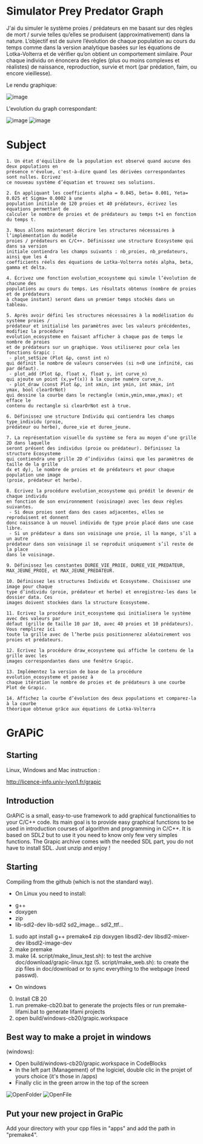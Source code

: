 # Simulator Prey Predator Graph

J'ai du simuler le système proies / prédateurs en me basant sur des règles
de mort / survie telles qu’elles se produisent (approximativement) dans la nature. L’objectif est
de suivre l’évolution de chaque population au cours du temps comme dans la version analytique
basées sur les équations de Lotka-Volterra et de vérifier qu’on obtient un comportement
similaire. Pour chaque individu on énoncera des règles (plus ou moins complexes et réalistes)
de naissance, reproduction, survie et mort (par prédation, faim, ou encore vieillesse).

Le rendu graphique:

![image](image/Wolf1.jpg)

L'evolution du graph correspondant:

![image](image/Wolf2.jpg)
![image](image/Wolf3.jpg)

# Subject

```
1. Un état d'équilibre de la population est observé quand aucune des deux populations en
présence n'évolue, c'est-à-dire quand les dérivées correspondantes sont nulles. Ecrivez
ce nouveau système d’équation et trouvez ses solutions.

2. En appliquant les coefficients alpha = 0.045, beta= 0.001, Yeta= 0.025 et Sigma= 0.0002 à une
population initiale de 120 proies et 40 prédateurs, écrivez les équations permettant de
calculer le nombre de proies et de prédateurs au temps t+1 en fonction du temps t.

3. Nous allons maintenant décrire les structures nécessaires à l’implémentation du modèle
proies / prédateurs en C/C++. Définissez une structure Ecosysteme qui dans sa version
initiale contiendra les champs suivants : nb_proies, nb_predateurs, ainsi que les 4
coefficients réels des équations de Lotka-Volterra notés alpha, beta, gamma et delta.

4. Écrivez une fonction evolution_ecosysteme qui simule l’évolution de chacune des
populations au cours du temps. Les résultats obtenus (nombre de proies et de prédateurs
à chaque instant) seront dans un premier temps stockés dans un tableau.

5. Après avoir défini les structures nécessaires à la modélisation du système proies /
prédateur et initialisé les paramètres avec les valeurs précédentes, modifiez la procédure
evolution_ecosysteme en faisant afficher à chaque pas de temps le nombre de proies
et de prédateurs sur un graphique. Vous utiliserez pour cela les fonctions Grapic :
 - plot_setSize (Plot &p, const int n)
qui définit le nombre de valeurs conservées (si n<0 une infinité, cas par défaut).
 - plot_add (Plot &p, float x, float y, int curve_n)
qui ajoute un point (x,y=f(x)) à la courbe numéro curve_n.
 - plot_draw (const Plot &p, int xmin, int ymin, int xmax, int
ymax, bool clearOrNot)
qui dessine la courbe dans le rectangle (xmin,ymin,xmax,ymax); et efface le
contenu du rectangle si clearOrNot est à true.

6. Définissez une structure Individu qui contiendra les champs type_individu (proie,
prédateur ou herbe), duree_vie et duree_jeune.

7. La représentation visuelle du système se fera au moyen d’une grille 2D dans laquelle
seront présent des individus (proie ou prédateur). Définissez la structure Ecosysteme
qui contiendra une grille 2D d’individus (ainsi que les paramètres de taille de la grille
dx et dy), le nombre de proies et de prédateurs et pour chaque population une image
(proie, prédateur et herbe).

8. Ecrivez la procédure evolution_ecosysteme qui prédit le devenir de chaque individu
en fonction de son environnement (voisinage) avec les deux règles suivantes.
 - Si deux proies sont dans des cases adjacentes, elles se reproduisent et donnent
donc naissance à un nouvel individu de type proie placé dans une case libre.
 - Si un prédateur a dans son voisinage une proie, il la mange, s’il a un autre
prédateur dans son voisinage il se reproduit uniquement s’il reste de la place
dans le voisinage.

9. Définissez les constantes DUREE_VIE_PROIE, DUREE_VIE_PREDATEUR,
MAX_JEUNE_PROIE, et MAX_JEUNE_PREDATEUR.

10. Définissez les structures Individu et Ecosysteme. Choisissez une image pour chaque
type d’individu (proie, prédateur et herbe) et enregistrez-les dans le dossier data. Ces
images doivent stockées dans la structure Ecosysteme.

11. Ecrivez la procédure init_ecosysteme qui initialisera le système avec des valeurs par
défaut (grille de taille 10 par 10, avec 40 proies et 10 prédateurs). Vous remplirez ici
toute la grille avec de l’herbe puis positionnerez aléatoirement vos proies et prédateurs.

12. Ecrivez la procédure draw_ecosysteme qui affiche le contenu de la grille avec les
images correspondantes dans une fenêtre Grapic.

13. Implémentez la version de base de la procédure evolution_ecosysteme et passez à
chaque itération le nombre de proies et de prédateurs à une courbe Plot de Grapic.

14. Affichez la courbe d’évolution des deux populations et comparez-la à la courbe
théorique obtenue grâce aux équations de Lotka-Volterra

```

# GrAPiC 

## Starting

Linux, Windows and Mac instruction :

http://licence-info.univ-lyon1.fr/grapic

## Introduction

GrAPiC is a small, easy-to-use framework to add graphical functionalities to your C/C++ code. 
Its main goal is to provide easy graphical functions to be used in introduction courses of algorithm and programming in C/C++. 
It is based on SDL2 but to use it you need to know only few very simples functions. 
The Grapic archive comes with the needed SDL part, you do not have to install SDL. Just unzip and enjoy ! 

## Starting

Compiling from the github (which is not the standard way).

* On Linux you need to install:
- g++
- doxygen
- zip
- lib-sdl2-dev lib-sdl2 sd2_image... sdl2_ttf...

1. sudo apt install g++ premake4 zip doxygen libsdl2-dev libsdl2-mixer-dev libsdl2-image-dev
2. make premake
3. make
(4. script/make_linux_test.sh): to test the archive doc/download/grapic-linux.tgz
(5. script/make_web.sh): to create the zip files in doc/download or to sync everything to the webpage (need passwd).


* On windows
0. Install CB 20
1. run premake-cb20.bat to generate the projects files    or     run premake-lifami.bat to generate lifami projects 
2. open build/windows-cb20/grapic.workspace

## Best way to make a projet in windows

(windows): 
 - Open build/windows-cb20/grapic.workspace in CodeBlocks
 - In the left part (Management) of the logiciel, double clic in the projet of yours choice (it's those in /apps)
 - Finally clic in the green arrow in the top of the screen

![OpenFolder](image/OpenFolder.jpg)
![OpenFile](image/OpenFile.jpg)

## Put your new project in GraPic

Add your directory with your cpp files in "apps" and add the path in "premake4".

